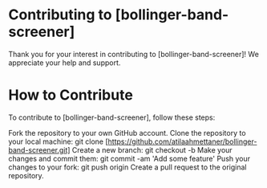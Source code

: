  # Contributing to [bollinger-band-screener]
Thank you for your interest in contributing to [bollinger-band-screener]! We appreciate your help and support.

 # How to Contribute
To contribute to [bollinger-band-screener], follow these steps:

Fork the repository to your own GitHub account.
Clone the repository to your local machine: git clone [https://github.com/atilaahmettaner/bollinger-band-screener.git]
Create a new branch: git checkout -b <branch-name>
Make your changes and commit them: git commit -am 'Add some feature'
Push your changes to your fork: git push origin <branch-name>
Create a pull request to the original repository.
